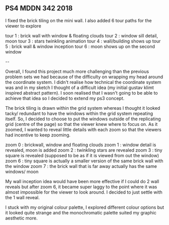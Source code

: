 ## PS4 MDDN 342 2018

I fixed the brick tiling on the mini wall. I also added 6 tour paths for the viewer to explore

tour 1 : brick wall with window & floating clouds
tour 2 : window sill detail, moon
tour 3 : stars twinkling animation
tour 4 : wall/building shows up
tour 5 : brick wall & window inception 
tour 6 : moon shows up on the second window

--

Overall, I found this project much more challenging than the previous problem sets we had because of the difficulty on wrapping my head around the coordinate system. I didn't realise how technical the coordinate system was and in my sketch I thought of a difficult idea (my initial gustav klimt inspired abstract pattern). I soon realised that I wasn't going to be able to achieve that idea so I decided to extend my ps3 concept. 

The brick tiling is drawn within the grid system whereas I thought it looked tacky/ redundant to have the windows within the grid system repeating itself. So, I decided to choose to put the windows outside of the replicating grid (centre of the page) so that the viewer knew where to focus on. As it zoomed, I wanted to reveal little details with each zoom so that the viewers had incentive to keep zooming. 

zoom 0 : brickwall, window and floating clouds
zoom 1 : window detail is revealed, moon is added
zoom 2 : twinkling stars are revealed 
zoom 3 : tiny square is revealed (supposed to be as if it is viewed from out the window)
zoom 6 : tiny square is actually a smaller version of the same brick wall with the window
zoom 7 : the brick wall that is far away actually has the same windows/ moon 

My wall inception idea would have been more effective if I could do 2 wall reveals but after zoom 6, it became super laggy to the point where it was almost impossible for the viewer to look around. I decided to just settle with the 1 wall reveal.

I stuck with my original colour palette, I explored different colour options but it looked quite strange and the monochromatic palette suited my graphic aesthetic more.
